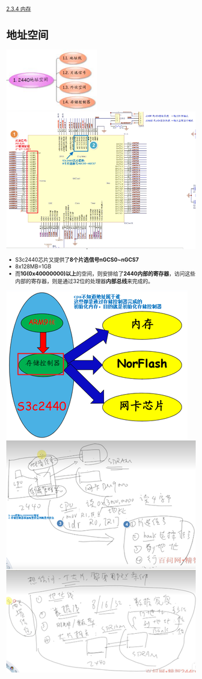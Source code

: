 [2.3.4 内存](../Arduino/2.3.4%20内存.md)

# 地址空间
![](../photo/Pasted%20image%2020230424170021.png)
![](../photo/Pasted%20image%2020230424170036.png)
- S3c2440芯片又提供了**8个片选信号nGCS0~nGCS7**
- 8x128MB=1GB
- 而**1G(0x40000000)以上**的空间，则安排给了**2440内部的寄存器**，访问这些内部的寄存器，则是通过32位的处理器**内部总线**来完成的。

![](../photo/Pasted%20image%2020230424170542.png)
![](../photo/Pasted%20image%2020230425190125.png)
![](../photo/Pasted%20image%2020230425190405.png)

